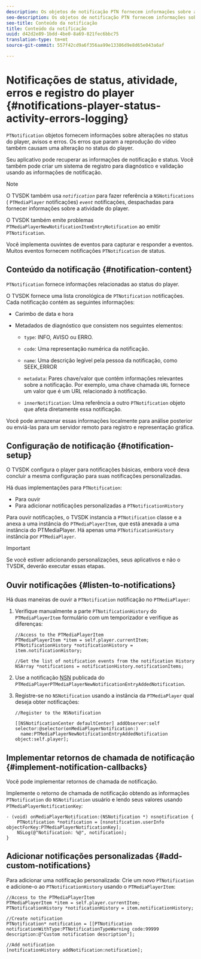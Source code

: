 ```yaml
---
description: Os objetos de notificação PTN fornecem informações sobre alterações no status do player, avisos e erros. Os erros que param a reprodução do vídeo também causam uma alteração no status do player.
seo-description: Os objetos de notificação PTN fornecem informações sobre alterações no status do player, avisos e erros. Os erros que param a reprodução do vídeo também causam uma alteração no status do player.
seo-title: Conteúdo da notificação
title: Conteúdo da notificação
uuid: d42d2e89-1bdd-4be0-8a69-821fec6bbc75
translation-type: tm+mt
source-git-commit: 557f42cd9a6f356aa99e13386d9e8d65e043a6af

---
```



# Notificações de status, atividade, erros e registro do player {#notifications-player-status-activity-errors-logging}

`PTNotification` objetos fornecem informações sobre alterações no status do player, avisos e erros. Os erros que param a reprodução do vídeo também causam uma alteração no status do player.

Seu aplicativo pode recuperar as informações de notificação e status. Você também pode criar um sistema de registro para diagnóstico e validação usando as informações de notificação.

>[!NOTE]
>
>O TVSDK também usa *`notification`* para fazer referência a `NSNotifications` ( `PTMediaPlayer` notificações) *`event`* notificações, despachadas para fornecer informações sobre a atividade do player.

O TVSDK também emite problemas `PTMediaPlayerNewNotificationItemEntryNotification` ao emitir `PTNotification`.

Você implementa ouvintes de eventos para capturar e responder a eventos. Muitos eventos fornecem notificações `PTNotification` de status.

## Conteúdo da notificação {#notification-content}

`PTNotification` fornece informações relacionadas ao status do player.

O TVSDK fornece uma lista cronológica de `PTNotification` notificações. Cada notificação contém as seguintes informações:

* Carimbo de data e hora
* Metadados de diagnóstico que consistem nos seguintes elementos:

   * `type`: INFO, AVISO ou ERRO.
   * `code`: Uma representação numérica da notificação.
   * `name`: Uma descrição legível pela pessoa da notificação, como SEEK_ERROR
   * `metadata`: Pares chave/valor que contêm informações relevantes sobre a notificação. Por exemplo, uma chave chamada `URL` fornece um valor que é um URL relacionado à notificação.

   * `innerNotification`: Uma referência a outro `PTNotification` objeto que afeta diretamente essa notificação.

Você pode armazenar essas informações localmente para análise posterior ou enviá-las para um servidor remoto para registro e representação gráfica.

## Configuração de notificação {#notification-setup}

O TVSDK configura o player para notificações básicas, embora você deva concluir a mesma configuração para suas notificações personalizadas.

Há duas implementações para `PTNotification`:

* Para ouvir
* Para adicionar notificações personalizadas a `PTNotificationHistory`

Para ouvir notificações, o TVSDK instancia a `PTNotification` classe e a anexa a uma instância do `PTMediaPlayerItem`, que está anexada a uma instância do PTMediaPlayer. Há apenas uma `PTNotificationHistory` instância por `PTMediaPlayer`.

>[!IMPORTANT]
>
>Se você estiver adicionando personalizações, seus aplicativos e não o TVSDK, deverão executar essas etapas.

## Ouvir notificações {#listen-to-notifications}

Há duas maneiras de ouvir a `PTNotification` notificação no `PTMediaPlayer`:

1. Verifique manualmente a parte `PTNotificationHistory` do `PTMediaPlayerItem` formulário com um temporizador e verifique as diferenças:

   ```
   //Access to the PTMediaPlayerItem  
   PTMediaPlayerItem *item = self.player.currentItem; 
   PTNotificationHistory *notificationHistory = item.notificationHistory; 
   
   //Get the list of notification events from the notification History  
   NSArray *notifications = notificationHistory.notificationItems;
   ```

1. Use a notificação [NSN](https://developer.apple.com/library/mac/%23documentation/Cocoa/Reference/Foundation/Classes/NSNotification_Class/Reference/Reference.html) publicada do `PTMediaPlayerPTMediaPlayerNewNotificationEntryAddedNotification`.
1. Registre-se no `NSNotification` usando a instância da `PTMediaPlayer` qual deseja obter notificações:

   ```
   //Register to the NSNotification 
   
   [[NSNotificationCenter defaultCenter] addObserver:self selector:@selector(onMediaPlayerNotification:)  
     name:PTMediaPlayerNewNotificationEntryAddedNotification object:self.player];
   ```

## Implementar retornos de chamada de notificação {#implement-notification-callbacks}

Você pode implementar retornos de chamada de notificação.

Implemente o retorno de chamada de notificação obtendo as informações `PTNotification` do `NSNotification` usuário e lendo seus valores usando `PTMediaPlayerNotificationKey`:

```
- (void) onMediaPlayerNotification:(NSNotification *) nsnotification { 
    PTNotification *notification = [nsnotification.userInfo objectForKey:PTMediaPlayerNotificationKey]; 
    NSLog(@"Notification: %@", notification); 
}
```

## Adicionar notificações personalizadas {#add-custom-notifications}

Para adicionar uma notificação personalizada:
Crie um novo `PTNotification` e adicione-o ao `PTNotificationHistory` usando o `PTMediaPlayerItem`:

```
//Access to the PTMediaPlayerItem  
PTMediaPlayerItem *item = self.player.currentItem; 
PTNotificationHistory *notificationHistory = item.notificationHistory; 
 
//Create notification 
PTNotification* notification = [[PTNotification notificationWithType:PTNotificationTypeWarning code:99999 description:@"Custom notification description"]; 
 
//Add notification 
[notificationHistory addNotification:notification];
```
